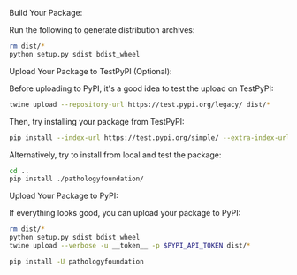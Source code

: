 Build Your Package:

Run the following to generate distribution archives:

```bash
rm dist/*
python setup.py sdist bdist_wheel
```

Upload Your Package to TestPyPI (Optional):

Before uploading to PyPI, it's a good idea to test the upload on TestPyPI:

```bash
twine upload --repository-url https://test.pypi.org/legacy/ dist/*
```

Then, try installing your package from TestPyPI:
```bash
pip install --index-url https://test.pypi.org/simple/ --extra-index-url https://pypi.org/simple/ pathologyfoundation
```


Alternatively, try to install from local and test the package:

```bash
cd ..
pip install ./pathologyfoundation/
```

Upload Your Package to PyPI:

If everything looks good, you can upload your package to PyPI:


```bash
rm dist/*
python setup.py sdist bdist_wheel
twine upload --verbose -u __token__ -p $PYPI_API_TOKEN dist/*

pip install -U pathologyfoundation
```